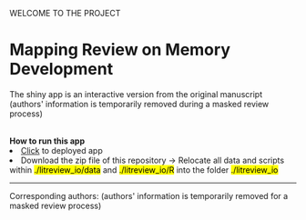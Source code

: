 WELCOME TO THE PROJECT
# Mapping Review on Memory Development
<p>The shiny app is an interactive version from the original manuscript (authors' information is temporarily removed during a masked review process)</p>
<br>
<strong>How to run this app</strong>
<li><a href="https://memdev.shinyapps.io/litreview_io">Click</a> to deployed app</li>
<li>Download the zip file of this repository &#8594; Relocate all data and scripts within <mark>./litreview_io/data</mark> and <mark>./litreview_io/R</mark> into the folder <mark>./litreview_io</mark> </li>

---
<p>Corresponding authors: (authors' information is temporarily removed for a masked review process)
